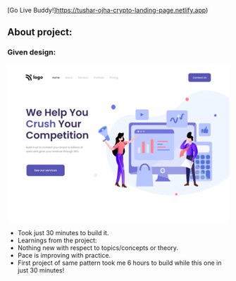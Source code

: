 [Go Live Buddy!]https://tushar-ojha-crypto-landing-page.netlify.app)

## About project:

### Given design:
![Design Image](/Design.png "Design Title")

- Took just 30 minutes to build it.
 - Learnings from the project:
 - Nothing new with respect to topics/concepts or theory. 
 - Pace is improving with practice. 
 - First project of same pattern took me 6 hours to build while this one in just 30 minutes!
